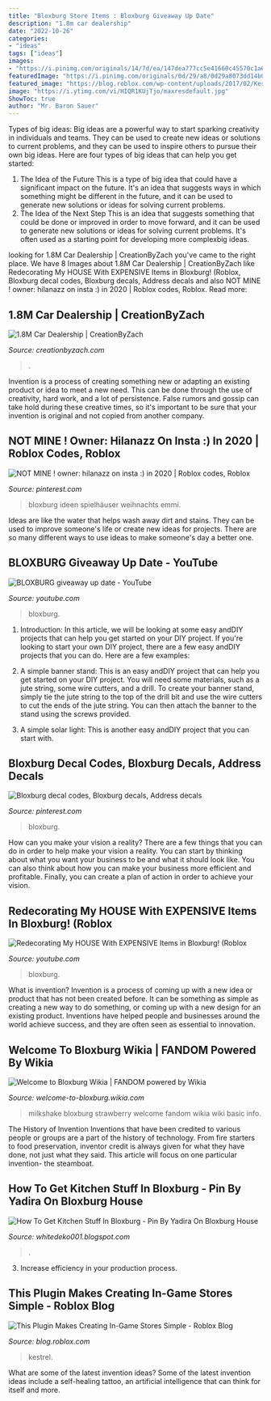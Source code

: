 ```yaml
---
title: "Bloxburg Store Items : Bloxburg Giveaway Up Date"
description: "1.8m car dealership"
date: "2022-10-26"
categories:
- "ideas"
tags: ["ideas"]
images:
- "https://i.pinimg.com/originals/14/7d/ea/147dea777cc5e41660c45570c1a6dac7.png"
featuredImage: "https://i.pinimg.com/originals/0d/29/a8/0d29a8073dd14b00b96b10862c1ec793.jpg"
featured_image: "https://blog.roblox.com/wp-content/uploads/2017/02/Kestrel1.png"
image: "https://i.ytimg.com/vi/HIQR1KUjTjo/maxresdefault.jpg"
ShowToc: true
author: "Mr. Baron Sauer"
---
```



Types of big ideas:
Big ideas are a powerful way to start sparking creativity in individuals and teams. They can be used to create new ideas or solutions to current problems, and they can be used to inspire others to pursue their own big ideas. Here are four types of big ideas that can help you get started:
1. The Idea of the Future
This is a type of big idea that could have a significant impact on the future. It's an idea that suggests ways in which something might be different in the future, and it can be used to generate new solutions or ideas for solving current problems.
2. The Idea of the Next Step
This is an idea that suggests something that could be done or improved in order to move forward, and it can be used to generate new solutions or ideas for solving current problems. It's often used as a starting point for developing more complexbig ideas.

	

		
looking for 1.8M Car Dealership | CreationByZach you've came to the right place. We have 8 Images about 1.8M Car Dealership | CreationByZach like Redecorating My HOUSE With EXPENSIVE Items in Bloxburg! (Roblox, Bloxburg decal codes, Bloxburg decals, Address decals and also NOT MINE ! owner: hilanazz on insta :) in 2020 | Roblox codes, Roblox. Read more:
		
    
## 1.8M Car Dealership | CreationByZach

<img loading=lazy src="https://static.wixstatic.com/media/6a5244_9221d1f5e1c2462da050e4311535c607~mv2.png/v1/fit/w_1067,h_600,q_90/6a5244_9221d1f5e1c2462da050e4311535c607~mv2.png" onerror="this.onerror=null;this.src='https://tse1.mm.bing.net/th?id=OIP.sX2OUfvnaRfJlfWCZCCT9QHaEK&amp;pid=15.1';" alt="1.8M Car Dealership | CreationByZach">

_Source: creationbyzach.com_

>. 

	

Invention is a process of creating something new or adapting an existing product or idea to meet a new need. This can be done through the use of creativity, hard work, and a lot of persistence. False rumors and gossip can take hold during these creative times, so it's important to be sure that your invention is original and not copied from another company.

    
## NOT MINE ! Owner: Hilanazz On Insta :) In 2020 | Roblox Codes, Roblox

<img loading=lazy src="https://i.pinimg.com/originals/0d/29/a8/0d29a8073dd14b00b96b10862c1ec793.jpg" onerror="this.onerror=null;this.src='https://tse4.mm.bing.net/th?id=OIP.HVrvSnBjiQC62KbRwLN6IgHaHA&amp;pid=15.1';" alt="NOT MINE ! owner: hilanazz on insta :) in 2020 | Roblox codes, Roblox">

_Source: pinterest.com_

>bloxburg ideen spielhäuser weihnachts emmi. 

	

Ideas are like the water that helps wash away dirt and stains. They can be used to improve someone's life or create new ideas for projects. There are so many different ways to use ideas to make someone's day a better one.

    
## BLOXBURG Giveaway Up Date - YouTube

<img loading=lazy src="https://i.ytimg.com/vi/HIQR1KUjTjo/maxresdefault.jpg" onerror="this.onerror=null;this.src='https://tse4.mm.bing.net/th?id=OIP.DalAE6uGn7bfppAUn-ImogHaEK&amp;pid=15.1';" alt="BLOXBURG giveaway up date - YouTube">

_Source: youtube.com_

>bloxburg. 

	

1) Introduction: In this article, we will be looking at some easy andDIY projects that can help you get started on your DIY project.
If you're looking to start your own DIY project, there are a few easy andDIY projects that you can do. Here are a few examples:
1) A simple banner stand: This is an easy andDIY project that can help you get started on your DIY project. You will need some materials, such as a jute string, some wire cutters, and a drill. To create your banner stand, simply tie the jute string to the top of the drill bit and use the wire cutters to cut the ends of the jute string. You can then attach the banner to the stand using the screws provided.

2) A simple solar light: This is another easy andDIY project that you can start with.

    
## Bloxburg Decal Codes, Bloxburg Decals, Address Decals

<img loading=lazy src="https://i.pinimg.com/736x/47/e9/04/47e904d4660ceb5d46d61e420a481bc0.jpg" onerror="this.onerror=null;this.src='https://tse1.mm.bing.net/th?id=OIP.zZgVBbKbUeooSp4ZRAuIQAHaIU&amp;pid=15.1';" alt="Bloxburg decal codes, Bloxburg decals, Address decals">

_Source: pinterest.com_

>bloxburg. 

	

How can you make your vision a reality?
There are a few things that you can do in order to help make your vision a reality. You can start by thinking about what you want your business to be and what it should look like. You can also think about how you can make your business more efficient and profitable. Finally, you can create a plan of action in order to achieve your vision.

    
## Redecorating My HOUSE With EXPENSIVE Items In Bloxburg! (Roblox

<img loading=lazy src="https://i.ytimg.com/vi/FjhOcU1pzeg/maxresdefault.jpg" onerror="this.onerror=null;this.src='https://tse4.mm.bing.net/th?id=OIP.McqP5DsPh_luZMzPZSnEfQHaEK&amp;pid=15.1';" alt="Redecorating My HOUSE With EXPENSIVE Items in Bloxburg! (Roblox">

_Source: youtube.com_

>bloxburg. 

	

What is invention?
Invention is a process of coming up with a new idea or product that has not been created before. It can be something as simple as creating a new way to do something, or coming up with a new design for an existing product. Inventions have helped people and businesses around the world achieve success, and they are often seen as essential to innovation.

    
## Welcome To Bloxburg Wikia | FANDOM Powered By Wikia

<img loading=lazy src="https://vignette.wikia.nocookie.net/welcome-to-bloxburg/images/8/8a/StrawberryMilkshake.png/revision/latest/scale-to-width-down/360?cb=20180408023021" onerror="this.onerror=null;this.src='https://tse4.mm.bing.net/th?id=OIP.JRfZ9ik5Of8T7mc4tpB_1QAAAA&amp;pid=15.1';" alt="Welcome to Bloxburg Wikia | FANDOM powered by Wikia">

_Source: welcome-to-bloxburg.wikia.com_

>milkshake bloxburg strawberry welcome fandom wikia wiki basic info. 

	

The History of Invention
Inventions that have been credited to various people or groups are a part of the history of technology. From fire starters to food preservation, inventor credit is always given for what they have done, not just what they said. This article will focus on one particular invention- the steamboat.

    
## How To Get Kitchen Stuff In Bloxburg - Pin By Yadira On Bloxburg House

<img loading=lazy src="https://i.pinimg.com/originals/14/7d/ea/147dea777cc5e41660c45570c1a6dac7.png" onerror="this.onerror=null;this.src='https://tse3.mm.bing.net/th?id=OIP.8VaaJq_hOXPiihMuGhCpGQHaDx&amp;pid=15.1';" alt="How To Get Kitchen Stuff In Bloxburg - Pin By Yadira On Bloxburg House">

_Source: whitedeko001.blogspot.com_

>. 

	

3. Increase efficiency in your production process.

    
## This Plugin Makes Creating In-Game Stores Simple - Roblox Blog

<img loading=lazy src="https://blog.roblox.com/wp-content/uploads/2017/02/Kestrel1.png" onerror="this.onerror=null;this.src='https://tse2.mm.bing.net/th?id=OIP.O_MYr3f5GSosNMZt03P0RAHaDK&amp;pid=15.1';" alt="This Plugin Makes Creating In-Game Stores Simple - Roblox Blog">

_Source: blog.roblox.com_

>kestrel. 

	

What are some of the latest invention ideas?
Some of the latest invention ideas include a self-healing tattoo, an artificial intelligence that can think for itself and more.

